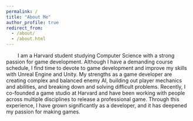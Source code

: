 ```yaml
---
permalink: /
title: "About Me"
author_profile: true
redirect_from: 
  - /about/
  - /about.html
---
```


&nbsp;&nbsp;&nbsp;&nbsp;&nbsp;&nbsp;&nbsp;&nbsp;I am a Harvard student studying Computer Science with a strong passion for game development. Although I have a demanding course schedule, I find time to devote to game development and improve my skills with Unreal Engine and Unity. My strengths as a game developer are creating complex and balanced enemy AI, building out player mechanics and abilities, and breaking down and solving difficult problems. Recently, I co-founded a game studio at Harvard and have been working with people across multiple disciplines to release a professional game. Through this experience, I have grown significantly as a developer, and it has deepened my passion for making games.

